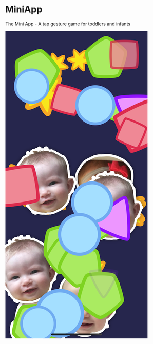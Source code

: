 # MiniApp

The Mini App - A tap gesture game for toddlers and infants

![Laney App](./screenshot.png)
